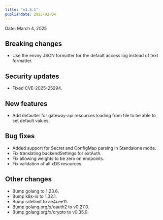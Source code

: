 ```yaml
---
title: "v1.3.1"
publishdate: 2025-03-04
---
```


Date: March 4, 2025

## Breaking changes
- Use the envoy JSON formatter for the default access log instead of text formatter.

## Security updates
- Fixed CVE-2025-25294.

## New features
- Add defaulter for gateway-api resources loading from file to be able to set default values.

## Bug fixes
- Added support for Secret and ConfigMap parsing in Standalone mode.
- Fix translating backendSettings for extAuth.
- Fix allowing weights to be zero on endpoints.
- Fix validation of all xDS resources.

## Other changes
- Bump golang to 1.23.6.
- Bump k8s-io to 1.32.1.
- Bump ratelimit to ae4cee11.
- Bump golang.org/x/oauth2 to v0.27.0.
- Bump golang.org/x/crypto to v0.35.0.

